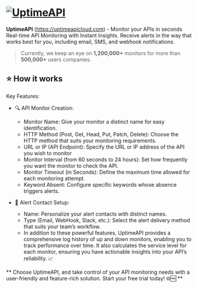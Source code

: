 # [![UptimeAPI](https://uptimeapicloud.com/img/bg-logo-black-remove.png)](https://uptimeapicloud.com)

<!--start: description-->

**UptimeAPI** (https://uptimeapicloud.com) - Monitor your APIs in seconds
Real-time API Monitoring with Instant Insights. Receive alerts in the way that works best for you, including email, SMS, and webhook notifications.

> Currently, we keep an eye on **1,200,000+** monitors for more than **500,000+** users companies.

<!--end: description-->

<!--start: docs-->

## ⭐ How it works

Key Features:

- 🔍 API Monitor Creation:
  - Monitor Name: Give your monitor a distinct name for easy identification.
  - HTTP Method (Post, Get, Head, Put, Patch, Delete): Choose the HTTP method that suits your monitoring requirements.
  - URL or IP (API Endpoint): Specify the URL or IP address of the API you wish to monitor
  - Monitor Interval (from 60 seconds to 24 hours): Set how frequently you want the monitor to check the API.
  - Monitor Timeout (in Seconds): Define the maximum time allowed for each monitoring attempt.
  - Keyword Absent: Configure specific keywords whose absence triggers alerts.

- 🔔 Alert Contact Setup:
  - Name: Personalize your alert contacts with distinct names.
  - Type (Email, WebHook, Slack, etc.): Select the alert delivery method that suits your team’s workflow.
  - In addition to these powerful features, UptimeAPI provides a comprehensive log history of up and down monitors, enabling you to track performance over time. It also calculates the service level for each monitor, ensuring you have actionable insights into your API’s reliability. 📈


** Choose UptimeAPI, and take control of your API monitoring needs with a user-friendly and feature-rich solution. Start your free trial today! 🌐🆓 **
